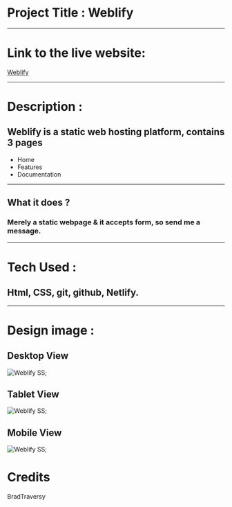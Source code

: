 # Project Title : Weblify
___

# Link to the live website:
[Weblify](https://weblifyhost.netlify.app/ "weblify live site")
___

# Description :

## Weblify is a static web hosting platform, contains 3 pages
 * Home
 * Features
 * Documentation
____

## What it does ?

### Merely a static webpage & it accepts form, so send me a message.
___

# Tech Used :

## Html, CSS, git, github, Netlify.
___

# Design image :

## Desktop View
![Weblify SS](design/DesktopView.png "Desktop View");

## Tablet View

![Weblify SS](design/TabletView.png "Tablet View");

## Mobile View

![Weblify SS](design/MobileView.png "Mobile View");

# Credits
BradTraversy 